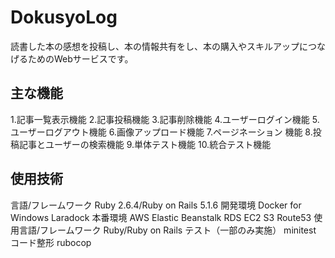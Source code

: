# DokusyoLog

読書した本の感想を投稿し、本の情報共有をし、本の購入やスキルアップにつなげるためのWebサービスです。

## 主な機能

1.記事一覧表示機能
2.記事投稿機能
3.記事削除機能
4.ユーザーログイン機能
5.ユーザーログアウト機能
6.画像アップロード機能
7.ページネーション 機能
8.投稿記事とユーザーの検索機能
9.単体テスト機能
10.統合テスト機能

## 使用技術

言語/フレームワーク
Ruby 2.6.4/Ruby on Rails 5.1.6
開発環境
Docker for Windows
Laradock
本番環境
AWS
Elastic Beanstalk
RDS
EC2
S3
Route53
使用言語/フレームワーク
Ruby/Ruby on Rails
テスト（一部のみ実施）
minitest
コード整形
rubocop
